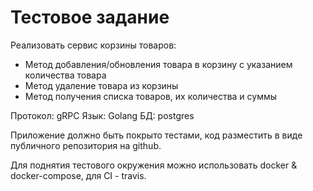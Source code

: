 # Тестовое задание
Реализовать сервис корзины товаров:

* Метод добавления/обновления товара в корзину с указанием количества товара
* Метод удаление товара из корзины
* Метод получения списка товаров, их количества и суммы

Протокол: gRPC
Язык: Golang
БД: postgres

Приложение должно быть покрыто тестами, код разместить в виде публичного репозитория на github.

Для поднятия тестового окружения можно использовать docker & docker-compose, для CI - travis.
